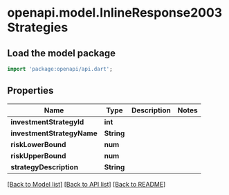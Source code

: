 # openapi.model.InlineResponse2003Strategies

## Load the model package
```dart
import 'package:openapi/api.dart';
```

## Properties
Name | Type | Description | Notes
------------ | ------------- | ------------- | -------------
**investmentStrategyId** | **int** |  | 
**investmentStrategyName** | **String** |  | 
**riskLowerBound** | **num** |  | 
**riskUpperBound** | **num** |  | 
**strategyDescription** | **String** |  | 

[[Back to Model list]](../README.md#documentation-for-models) [[Back to API list]](../README.md#documentation-for-api-endpoints) [[Back to README]](../README.md)


